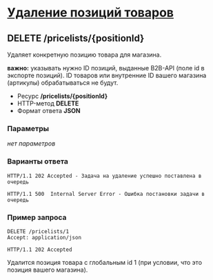 # [Удаление позиций товаров](info.md)

## DELETE /pricelists/{positionId}

Удаляет конкретную позицию товара для магазина.

**важно:** указывать нужно ID позиций, выданные B2B-API (поле id в экспорте позиций).
ID товаров или внутренние ID вашего магазина (артикулы) обрабатываться не будут.

- Ресурс **/pricelists/{positionId}**
- HTTP-метод **DELETE**
- Формат ответа **JSON**

### Параметры

*нет параметров*

### Варианты ответа

```
HTTP/1.1 202 Accepted - Задача на удаление успешно поставлена в очередь
```

```
HTTP/1.1 500  Internal Server Error - Ошибка постановки задачи в очередь
```

### Пример запроса

```
DELETE /pricelists/1
Accept: application/json
```

```
HTTP/1.1 202 Accepted
```

Удалится позиция товара с глобальным id 1 (при условии, что это позиция вашего магазина).
